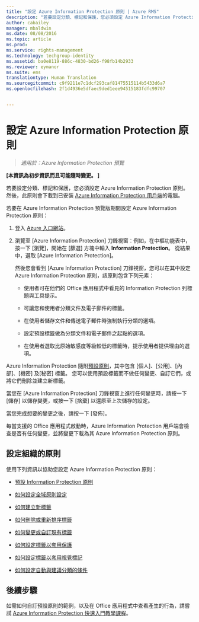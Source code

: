 ```yaml
---
title: "設定 Azure Information Protection 原則 | Azure RMS"
description: "若要設定分類、標記和保護，您必須設定 Azure Information Protection 原則。 然後，此原則會下載到已安裝 Azure Information Protection 用戶端的電腦。"
author: cabailey
manager: mbaldwin
ms.date: 08/08/2016
ms.topic: article
ms.prod: 
ms.service: rights-management
ms.technology: techgroup-identity
ms.assetid: ba0e8119-886c-4830-bd26-f98fb14b2933
ms.reviewer: eymanor
ms.suite: ems
translationtype: Human Translation
ms.sourcegitcommit: c9f9211e7c1dcf293caf81475515114b5433d6a7
ms.openlocfilehash: 2f1d4936e5dfaec9ded1eee94515183fdfc99707


---
```


# 設定 Azure Information Protection 原則

>*適用於：Azure Information Protection 預覽*

**[本資訊為初步資訊而且可能隨時變更。 ]**

若要設定分類、標記和保護，您必須設定 Azure Information Protection 原則。 然後，此原則會下載到已安裝 [Azure Information Protection 用戶端](https://www.microsoft.com/en-us/download/details.aspx?id=53018)的電腦。

若要在 Azure Information Protection 預覽版期間設定 Azure Information Protection 原則：

1. 登入 [Azure 入口網站](https://portal.azure.com)。

2. 瀏覽至 [Azure Information Protection] 刀鋒視窗︰例如，在中樞功能表中，按一下 [瀏覽]，開始在 [篩選] 方塊中輸入 **Information Protection**。 從結果中，選取 [Azure Information Protection]。 

    然後您會看到 [Azure Information Protection] 刀鋒視窗，您可以在其中設定 Azure Information Protection 原則，該原則包含下列元素：

    - 使用者可在他們的 Office 應用程式中看見的 Information Protection 列標題與工具提示。

    - 可讓您和使用者分類文件及電子郵件的標籤。

    - 在使用者儲存文件和傳送電子郵件時強制執行分類的選項。

    - 設定預設標籤做為分類文件和電子郵件之起點的選項。

    - 在使用者選取比原始敏感度等級較低的標籤時，提示使用者提供理由的選項。


Azure Information Protection 隨附[預設原則](configure-policy-default.md)，其中包含 [個人]、[公用]、[內部]、[機密] 及[秘密] 標籤。 您可以使用預設標籤而不做任何變更、自訂它們，或將它們刪除並建立新標籤。

當您在 [Azure Information Protection] 刀鋒視窗上進行任何變更時，請按一下 [儲存] 以儲存變更，或按一下 [捨棄] 以還原至上次儲存的設定。 

當您完成想要的變更之後，請按一下 [發佈]。 

每當支援的 Office 應用程式啟動時，Azure Information Protection 用戶端會檢查是否有任何變更，並將變更下載為其 Azure Information Protection 原則。

## 設定組織的原則

使用下列資訊以協助您設定 Azure Information Protection 原則：

- [預設 Information Protection 原則](configure-policy-default.md)

- [如何設定全域原則設定](configure-policy-settings.md)

- [如何建立新標籤](configure-policy-new-label.md)

- [如何刪除或重新排序標籤](configure-policy-delete-reorder.md)

- [如何變更或自訂現有標籤](configure-policy-change-label.md)

- [如何設定標籤以套用保護](configure-policy-protection.md)

- [如何設定標籤以套用視覺標記](configure-policy-markings.md)

- [如何設定自動與建議分類的條件](configure-policy-classification.md)

## 後續步驟

如需如何自訂預設原則的範例，以及在 Office 應用程式中查看產生的行為，請嘗試 [Azure Information Protection 快速入門教學課程](infoprotect-quick-start-tutorial.md)。




<!--HONumber=Aug16_HO4-->


